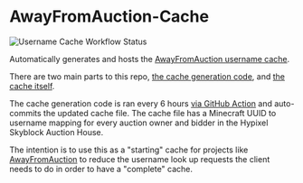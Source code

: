 # AwayFromAuction-Cache

![Username Cache Workflow Status](https://github.com/MoSadie/AwayFromAuction-Cache/workflows/Generate%20and%20Commit%20Cache/badge.svg)

Automatically generates and hosts the [AwayFromAuction username cache](docs/usernames.json).

There are two main parts to this repo, [the cache generation code](src/main/java/io/github/mosadie/awayfromauctioncache/Main.java), and [the cache itself](docs/usernames.json).

The cache generation code is ran every 6 hours [via GitHub Action](.github/workflows/generateCache.yml) and auto-commits the updated cache file.
The cache file has a Minecraft UUID to username mapping for every auction owner and bidder in the Hypixel Skyblock Auction House.

The intention is to use this as a "starting" cache for projects like [AwayFromAuction](https://github.com/MoSadie/AwayFromAuction) to reduce the username look up requests the client needs to do in order to have a "complete" cache.